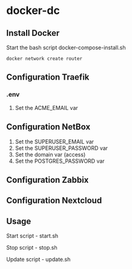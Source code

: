 # docker-dc

## Install Docker
Start the bash script docker-compose-install.sh

`docker network create router`

## Configuration Traefik
### .env
1. Set the ACME_EMAIL var

## Configuration NetBox

1. Set the SUPERUSER_EMAIL var 
2. Set the SUPERUSER_PASSWORD var
3. Set the domain var (access)
4. Set the POSTGRES_PASSWORD var

## Configuration Zabbix

## Configuration Nextcloud

## Usage

Start script - start.sh

Stop script - stop.sh

Update script - update.sh

